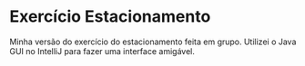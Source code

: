 # Exercício Estacionamento

Minha versão do exercício do estacionamento feita em grupo. Utilizei o Java GUI no IntelliJ para fazer uma interface amigável.
